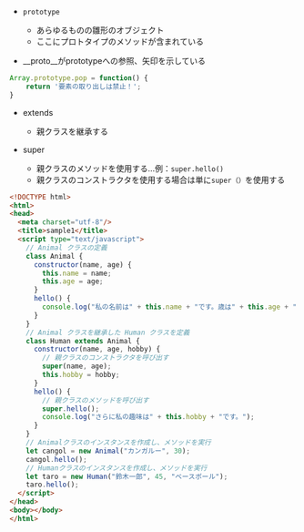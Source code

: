 - `prototype`
  - あらゆるものの雛形のオブジェクト
  - ここにプロトタイプのメソッドが含まれている

- __proto__がprototypeへの参照、矢印を示している

```js
Array.prototype.pop = function() {
    return '要素の取り出しは禁止！';
}
```

- extends
  - 親クラスを継承する

- super
  - 親クラスのメソッドを使用する…例：`super.hello()`
  - 親クラスのコンストラクタを使用する場合は単に`super（）`を使用する

```html
<!DOCTYPE html>
<html>
<head>
  <meta charset="utf-8"/>
  <title>sample1</title>
  <script type="text/javascript">
    // Animal クラスの定義
    class Animal {
      constructor(name, age) {
        this.name = name;
        this.age = age;
      }
      hello() {
        console.log("私の名前は" + this.name + "です。歳は" + this.age + "歳です。");
      }
    }
    // Animal クラスを継承した Human クラスを定義
    class Human extends Animal {
      constructor(name, age, hobby) {
        // 親クラスのコンストラクタを呼び出す
        super(name, age);
        this.hobby = hobby;
      }
      hello() {
        // 親クラスのメソッドを呼び出す
        super.hello();
        console.log("さらに私の趣味は" + this.hobby + "です。");
      }
    }
    // Animalクラスのインスタンスを作成し、メソッドを実行
    let cangol = new Animal("カンガルー", 30);
    cangol.hello();
    // Humanクラスのインスタンスを作成し、メソッドを実行
    let taro = new Human("鈴木一郎", 45, "ベースボール");
    taro.hello();
  </script>
</head>
<body></body>
</html>
```
